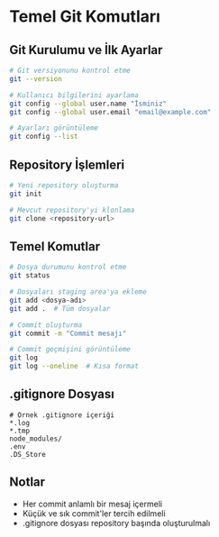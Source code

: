 # Temel Git Komutları

## Git Kurulumu ve İlk Ayarlar

```bash
# Git versiyonunu kontrol etme
git --version

# Kullanıcı bilgilerini ayarlama
git config --global user.name "İsminiz"
git config --global user.email "email@example.com"

# Ayarları görüntüleme
git config --list
```

## Repository İşlemleri

```bash
# Yeni repository oluşturma
git init

# Mevcut repository'yi klonlama
git clone <repository-url>
```

## Temel Komutlar

```bash
# Dosya durumunu kontrol etme
git status

# Dosyaları staging area'ya ekleme
git add <dosya-adı>
git add .  # Tüm dosyalar

# Commit oluşturma
git commit -m "Commit mesajı"

# Commit geçmişini görüntüleme
git log
git log --oneline  # Kısa format
```

## .gitignore Dosyası

```gitignore
# Örnek .gitignore içeriği
*.log
*.tmp
node_modules/
.env
.DS_Store
```


## Notlar

- Her commit anlamlı bir mesaj içermeli
- Küçük ve sık commit'ler tercih edilmeli
- .gitignore dosyası repository başında oluşturulmalı
